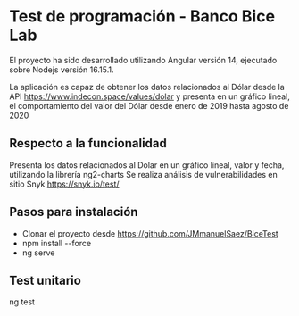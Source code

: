 # Test de programación - Banco Bice Lab

El proyecto ha sido desarrollado utilizando Angular versión 14, ejecutado sobre Nodejs versión 16.15.1.

La aplicación es capaz de obtener los datos relacionados al Dólar desde la 
API https://www.indecon.space/values/dolar y presenta en un gráfico lineal, 
el comportamiento del valor del Dólar desde enero de 2019 hasta agosto de 2020

## Respecto a la funcionalidad

Presenta los datos relacionados al Dolar en un gráfico lineal, valor y fecha, utilizando la librería ng2-charts
Se realiza análisis de vulnerabilidades en sitio Snyk https://snyk.io/test/

## Pasos para instalación

* Clonar el proyecto desde https://github.com/JMmanuelSaez/BiceTest
* npm install --force
* ng serve

## Test unitario

ng test
